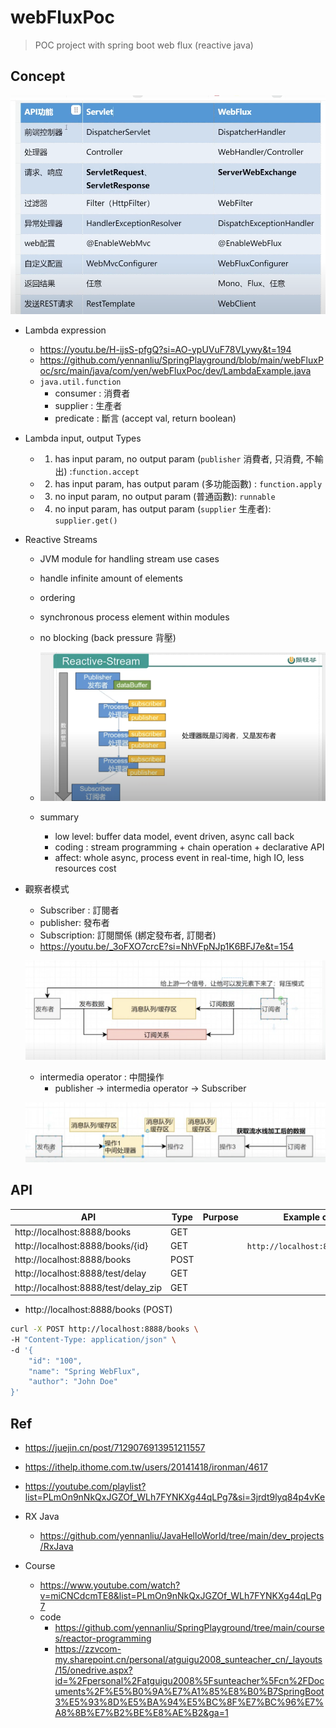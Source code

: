 # webFluxPoc
> POC project with spring boot web flux (reactive java)

## Concept

<p><img src ="./doc/pic/mvc_vs_webflux.png" ></p>

- Lambda expression
  - https://youtu.be/H-ijsS-pfgQ?si=AO-ypUVuF78VLywy&t=194
  - https://github.com/yennanliu/SpringPlayground/blob/main/webFluxPoc/src/main/java/com/yen/webFluxPoc/dev/LambdaExample.java
  - `java.util.function`
    - consumer : 消費者
    - supplier : 生產者
    - predicate : 斷言 (accept val, return boolean)

- Lambda input, output Types
  - 1. has input param, no output param (`publisher` 消費者, 只消費, 不輸出) :`function.accept`
  - 2. has input param, has output param (多功能函數) : `function.apply`
  - 3. no input param, no output param (普通函數): `runnable`
  - 4. no input param, has output param (`supplier` 生產者): `supplier.get()`

- Reactive Streams
  - JVM module for handling stream use cases
  - handle infinite amount of elements
  - ordering
  - synchronous process element within modules
  - no blocking (back pressure 背壓)

  - <p align="center"><img src ="./doc/pic/reactive_stream.png"></p>

  - summary
    - low level: buffer data model, event driven, async call back
    - coding : stream programming + chain operation + declarative API
    - affect: whole async, process event in real-time, high IO, less resources cost

- 觀察者模式
  - Subscriber : 訂閱者
  - publisher: 發布者
  - Subscription: 訂閱關係 (綁定發布者, 訂閱者)
  - https://youtu.be/_3oFXO7crcE?si=NhVFpNJp1K6BFJ7e&t=154
  <p><img src ="./doc/pic/PublishSubscribeExample.png" ></p>

  - intermedia operator : 中間操作
    - publisher -> intermedia operator -> Subscriber
  <p><img src ="./doc/pic/PublishSubscribeExample2.png" ></p>


## API

| API | Type | Purpose | Example cmd | Comment|
| ----- | -------- | ---- | ----- | ---- |
| http://localhost:8888/books | GET | | |
| http://localhost:8888/books/{id} | GET | | `http://localhost:8888/books/1`|
| http://localhost:8888/books| POST | | |
| http://localhost:8888/test/delay | GET | | |
| http://localhost:8888/test/delay_zip | GET | | |


- http://localhost:8888/books (POST)
```bash
curl -X POST http://localhost:8888/books \
-H "Content-Type: application/json" \
-d '{
    "id": "100",
    "name": "Spring WebFlux",
    "author": "John Doe"
}'
```

## Ref
- https://juejin.cn/post/7129076913951211557
- https://ithelp.ithome.com.tw/users/20141418/ironman/4617
- https://youtube.com/playlist?list=PLmOn9nNkQxJGZOf_WLh7FYNKXg44qLPg7&si=3jrdt9lyq84p4vKe

- RX Java
  - https://github.com/yennanliu/JavaHelloWorld/tree/main/dev_projects/RxJava

- Course
  - https://www.youtube.com/watch?v=miCNCdcmTE8&list=PLmOn9nNkQxJGZOf_WLh7FYNKXg44qLPg7
  - code
    - https://github.com/yennanliu/SpringPlayground/tree/main/courses/reactor-programming
    - https://zzvcom-my.sharepoint.cn/personal/atguigu2008_sunteacher_cn/_layouts/15/onedrive.aspx?id=%2Fpersonal%2Fatguigu2008%5Fsunteacher%5Fcn%2FDocuments%2F%E5%B0%9A%E7%A1%85%E8%B0%B7SpringBoot3%E5%93%8D%E5%BA%94%E5%BC%8F%E7%BC%96%E7%A8%8B%E7%B2%BE%E8%AE%B2&ga=1